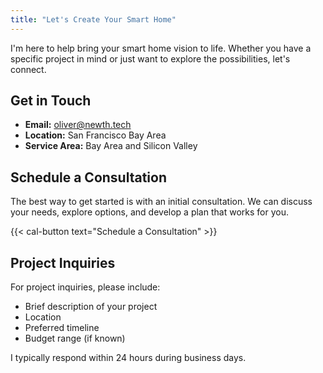 ```yaml
---
title: "Let's Create Your Smart Home"
---
```


I'm here to help bring your smart home vision to life. Whether you have a specific project in mind or just want to explore the possibilities, let's connect.

## Get in Touch

- **Email:** oliver@newth.tech
- **Location:** San Francisco Bay Area
- **Service Area:** Bay Area and Silicon Valley

## Schedule a Consultation

The best way to get started is with an initial consultation. We can discuss your needs, explore options, and develop a plan that works for you.

{{< cal-button text="Schedule a Consultation" >}}

## Project Inquiries

For project inquiries, please include:
- Brief description of your project
- Location
- Preferred timeline
- Budget range (if known)

I typically respond within 24 hours during business days.
